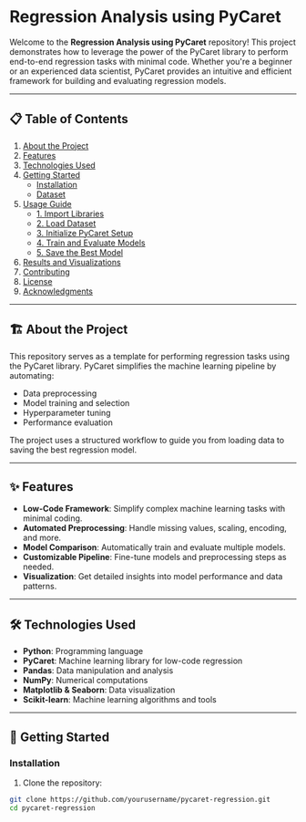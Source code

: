 # Regression Analysis using PyCaret

Welcome to the **Regression Analysis using PyCaret** repository! This project demonstrates how to leverage the power of the PyCaret library to perform end-to-end regression tasks with minimal code. Whether you're a beginner or an experienced data scientist, PyCaret provides an intuitive and efficient framework for building and evaluating regression models.

---

## 📋 Table of Contents

1. [About the Project](#about-the-project)
2. [Features](#features)
3. [Technologies Used](#technologies-used)
4. [Getting Started](#getting-started)
    - [Installation](#installation)
    - [Dataset](#dataset)
5. [Usage Guide](#usage-guide)
    - [1. Import Libraries](#1-import-libraries)
    - [2. Load Dataset](#2-load-dataset)
    - [3. Initialize PyCaret Setup](#3-initialize-pycaret-setup)
    - [4. Train and Evaluate Models](#4-train-and-evaluate-models)
    - [5. Save the Best Model](#5-save-the-best-model)
6. [Results and Visualizations](#results-and-visualizations)
7. [Contributing](#contributing)
8. [License](#license)
9. [Acknowledgments](#acknowledgments)

---

## 🏗️ About the Project

This repository serves as a template for performing regression tasks using the PyCaret library. PyCaret simplifies the machine learning pipeline by automating:
- Data preprocessing
- Model training and selection
- Hyperparameter tuning
- Performance evaluation

The project uses a structured workflow to guide you from loading data to saving the best regression model.

---

## ✨ Features

- **Low-Code Framework**: Simplify complex machine learning tasks with minimal coding.
- **Automated Preprocessing**: Handle missing values, scaling, encoding, and more.
- **Model Comparison**: Automatically train and evaluate multiple models.
- **Customizable Pipeline**: Fine-tune models and preprocessing steps as needed.
- **Visualization**: Get detailed insights into model performance and data patterns.

---

## 🛠️ Technologies Used

- **Python**: Programming language
- **PyCaret**: Machine learning library for low-code regression
- **Pandas**: Data manipulation and analysis
- **NumPy**: Numerical computations
- **Matplotlib & Seaborn**: Data visualization
- **Scikit-learn**: Machine learning algorithms and tools

---

## 🚀 Getting Started

### Installation

1. Clone the repository:

```bash
git clone https://github.com/yourusername/pycaret-regression.git
cd pycaret-regression
